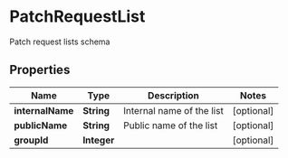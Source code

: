 

# PatchRequestList

Patch request lists schema

## Properties

| Name | Type | Description | Notes |
|------------ | ------------- | ------------- | -------------|
|**internalName** | **String** | Internal name of the list |  [optional] |
|**publicName** | **String** | Public name of the list |  [optional] |
|**groupId** | **Integer** |  |  [optional] |



